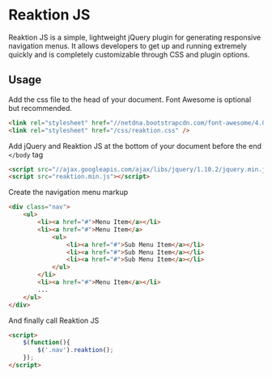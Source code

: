 Reaktion JS
========

Reaktion JS is a simple, lightweight jQuery plugin for generating responsive navigation menus. It allows developers to get up and running extremely quickly and is completely customizable through CSS and plugin options.


## Usage

Add the css file to the head of your document.  Font Awesome is optional but recommended.

```html
<link rel="stylesheet" href="//netdna.bootstrapcdn.com/font-awesome/4.0.3/css/font-awesome.min.css" >
<link rel="stylesheet" href="/css/reaktion.css" />
```

Add jQuery and Reaktion JS at the bottom of your document before the end `</body` tag

```html
<script src="//ajax.googleapis.com/ajax/libs/jquery/1.10.2/jquery.min.js"></script>
<script src="reaktion.min.js"></script>
```

Create the navigation menu markup

```html
<div class="nav">
	<ul>
		<li><a href="#">Menu Item</a></li>
		<li><a href="#">Menu Item</a>
			<ul>
				<li><a href="#">Sub Menu Item</a></li>
				<li><a href="#">Sub Menu Item</a></li>
				<li><a href="#">Sub Menu Item</a></li>
			</ul>
		</li>
		<li><a href="#">Menu Item</a></li>
		...
	</ul>
</div>
```

And finally call Reaktion JS

```html
<script>
	$(function(){ 
		$('.nav').reaktion(); 
	});
</script>
```

